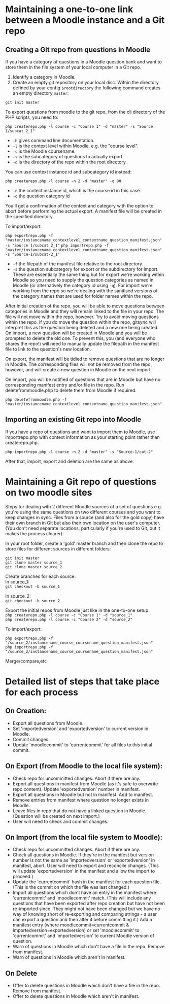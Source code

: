 # Maintaining a one-to-one link between a Moodle instance and a Git repo

## Creating a Git repo from questions in Moodle

If you have a category of questions in a Moodle question bank and want to store them in the file system of your local computer in a Git repo.

1. Identify a category in Moodle.
2. Create an empty git repository on your local disc.  Within the directory defined by your config `$rootdirectory` the following command creates an empty directory `master`:

`git init master`

To export questions from moodle to the git repo, from the cli directory of the PHP scripts, you need to:

`php createrepo.php -l course -c "Course 1" -d "master" -s "Source 1/subcat 2_1"`

* `-h` gives command line documentation.
* `-l` is the context level within Moodle, e.g. the "course level".
* `-c` is the Moodle coursename.
* `-s` is the subcategory of questions to actually export.
* `-d` is the directory of the repo within the root directory.

You can use context instance id and subcategory id instead:

`php createrepo.php -l course -n 2 -d "master" -q 80`

* `-n` the contect instance id, which is the course id in this case.
* `-q` the question category id

You'll get a confirmation of the context and category with the option to abort before performing the actual export. A manifest file will be created in the specified directory.

To import/export:
 
`php exportrepo.php -f "master/instancename_contextlevel_contextname_question_manifest.json" -s "Source 1/subcat 2_1"`
`php importrepo.php -f "master/instancename_contextlevel_contextname_question_manifest.json" -s "Source-1/subcat-2_1"`

* `-f` the filepath of the manifest file relative to the root directory.
* `-s` the question subcategory for export or the subdirectory for import. These are essentially the same thing but for export we're working within Moodle so you need to supply the question categories as named in Moodle (or alternatively the category id using `-q`). For import we're working from the repo so we're dealing with the sanitised versions of the category names that are used for folder names within the repo.

After initial creation of the repo, you will be able to move questions between categories in Moodle and they will remain linked to the file in your repo. The file will not move within the repo, however. Try to avoid moving questions within the repo. If you do move the question within the repo, gitsync will interpret this as the question being deleted and a new one being created. On import, a new question will be created in Moodle and you will be prompted to delete the old one. To prevent this, you (and everyone who shares the repo!) will need to manually update the filepath in the manifest file to link to the question's new location.

On export, the manifest will be tidied to remove questions that are no longer in Moodle. The corresponding files will not be removed from the repo, however, and will create a new question in Moodle on the next import.

On import, you will be notified of questions that are in Moodle but have no corresponding manifest entry and/or file in the repo. Run deletefrommoodle.php to delete them from Moodle if required.

`php deletefrommoodle.php -f "master/instancename_contextlevel_contextname_question_manifest.json"`

## Importing an existing Git repo into Moodle

If you have a repo of questions and want to import them to Moodle, use importrepo.php with context information as your starting point rather than createrepo.php.

`php importrepo.php -l course -n 2 -d "master" -s "Source-1/cat-2"`

After that, import, export and deletion are the same as above.

# Maintaining a Git repo of questions on two moodle sites

Steps for dealing with 2 different Moodle sources of a set of questions e.g. you're using the same questions on two different courses and you want to keep changes in sync. Files from a source (and also for the gold copy) have their own branch in Git but also their own location on the user's computer. (You don't need separate locations, particularly if you're used to Git, but it makes the process clearer):

In your root folder, create a 'gold' master branch and then clone the repo to store files for different sources in different folders:

`git init master`  
`git clone master source_1`  
`git clone master source_2`  

Create branches for each source:  
In source_1:  
`git checkout -b source_1`

In source_2:  
`git checkout -b source_2`

Export the initial repos from Moodle just like in the one-to-one setup:  
`php createrepo.php -l course -c "Course 1" -d "source_1"`  
`php createrepo.php -l course -c "Course 2" -d "source_2"`

To import/export:

`php exportrepo.php -f "/source_2/instancename_course_coursename_question_manifest.json"`  
`php importrepo.php -f "/source_2/instancename_course_coursename_question_manifest.json"`

Merge/compare,etc

# Detailed list of steps that take place for each process

## On Creation:
- Export all questions from Moodle.
- Set 'importedversion' and 'exportedversion' to current version in Moodle.
- Commit changes.
- Update 'moodlecommit' to 'currentcommit' for all files to this initial commit.

## On Export (from Moodle to the local file system):
- Check repo for uncommitted changes. Abort if there are any.
- Export all questions in manifest from Moodle (as it's safe to overwrite repo content). Update 'exportedversion' number in manifest.
- Export all questions in Moodle but not in manifest. Add to manifest.
- Remove entries from manifest where question no longer exists in Moodle.
- Leave files in repo that do not have a linked question in Moodle. (Question will be created on next import.)
- User will need to check and commit changes.

## On Import (from the local file system to Moodle):
- Check repo for uncommitted changes. Abort if there are any.
- Check all questions in Moodle. If they're in the manifest but version number is not the same as 'importedversion' or 'exportedversion' in manifest, abort. User will need to export and reconcile changes. (This will update 'exportedversion' in the manifest and allow the import to proceed.)
- Update the 'currentcommit' hash in the manifest for each question file. (This is the commit on which the file was last changed.)
- Import all questions which don't have an entry in the manifest where 'currentcommit' and 'moodlecommit' match. (This will include any questions that have been exported after repo creation but have not been re-imported since. They might not have been changed but we have no way of knowing short of re-exporting and comparing strings - a user can export a question and then alter it before committing it.) Add a manifest entry (where moodlecommit=currentcommit & importedversion=exportedversion) or set 'moodlecommit' to 'currentcommit' and 'importedversion' to current Moodle version of question.
- Warn of questions in Moodle which don't have a file in the repo. Remove from manifest.
- Warn of questions in Moodle which aren't in manifest.

## On Delete
- Offer to delete questions in Moodle which don't have a file in the repo. Remove from manifest.
- Offer to delete questions in Moodle which aren't in manifest.
